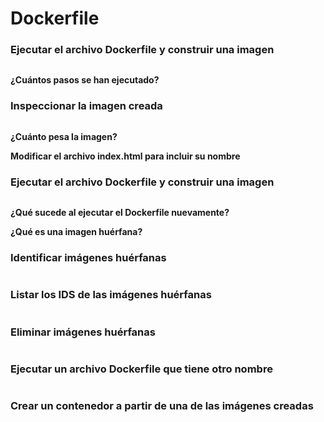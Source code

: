 # Dockerfile

### Ejecutar el archivo Dockerfile y construir una imagen
```

```

**¿Cuántos pasos se han ejecutado?**

### Inspeccionar la imagen creada
```

```

**¿Cuánto pesa la imagen?**

**Modificar el archivo index.html para incluir su nombre**

### Ejecutar el archivo Dockerfile y construir una imagen
```

```

**¿Qué sucede al ejecutar el Dockerfile nuevamente?**

**¿Qué es una imagen huérfana?**

### Identificar imágenes huérfanas
```

```

### Listar los IDS de las imágenes huérfanas
```

```

### Eliminar imágenes huérfanas
```

```

### Ejecutar un archivo Dockerfile que tiene otro nombre
```

```

### Crear un contenedor a partir de una de las imágenes creadas
```

```
